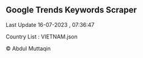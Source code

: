 

## Google Trends Keywords Scraper 
 
Last Update 16-07-2023 , 07:36:47

Country List :
VIETNAM.json



© Abdul Muttaqin 
